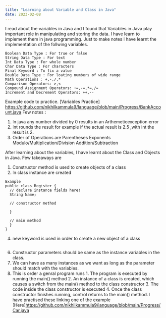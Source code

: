 ```yaml
---
title: "Learning about Variable and Class in Java"
date: 2023-02-08
---
```


I read about the variables in Java and I found that Variables in Java play important role in manipulating and storing the data. I have learn to implement them in java programming. Just to make notes I have learnt the implementation of the follwing variables.
```
Boolean Data Type : For true or false
String Data Type : For text
Int Data Type : For whole number
Char Data Type : For characters
Final Keyword : To fix a value
Double Data Type : For loating numbers of wide range
Math Operations : +,-,/,*
Comparison Operators: >,<
Compound Assignment Operators: +=,-=,*=,/=
Increment and Decrement Operators: ++,--
```
Example code to practice. [Variables Practice] https://github.com/nikhilkammula9/language/blob/main/Progress/BankAccount.java 
Few notes :
1. In java any number divided by 0 results in an Arthemeticexception error 
2. Int rounds the result for example if the actual result is 2.5 ,with int the result is 2.
3. Order of Operations are
    Parentheses
    Exponents
    Modulo/Multiplication/Division
    Addition/Subtraction


After learning about the variables, I have learnt about the Class and Objects in Java. 
Few takeaways are

1. Constructor method is used to create objects of a class 
2. In class instance are created
```
Example 
public class Register {
  // declare instance fields here!
  String Name;
  
  // constructor method
  
  }
  
  // main method
  }
}
```
4. new keyword is used in order to create a new object of a class
```ClassName instanceName = new Classame(parameters);
```
6. Constructor parameters should be same as the instance variables in the class.
7. We can have as many instances as we want as long as the parameter should match with the variables.
8. This is order a genral program runs 
        1. The program is executed by running the main() method
        2. An instance of a class is created, which causes a switch from the main() method to the class constructor 
        3. The code inside the class constructor is executed
        4. Once the class constructor finishes running, control returns to the main() method.
 I have practised these linking one of the example [Here]https://github.com/nikhilkammula9/language/blob/main/Progress/Car.java
 
 

